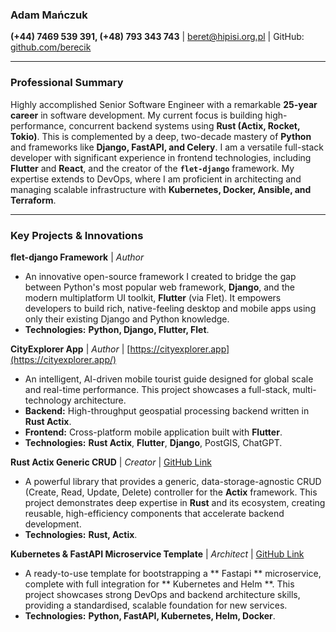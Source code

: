 ### **Adam Mańczuk**
**(+44) 7469 539 391, (+48) 793 343 743** | [beret@hipisi.org.pl](mailto:beret@hipisi.org.pl) | GitHub: [github.com/berecik](https://github.com/berecik)

---

### **Professional Summary**

Highly accomplished Senior Software Engineer with a remarkable **25-year career** in software development. My current focus is building high-performance, concurrent backend systems using **Rust (Actix, Rocket, Tokio)**. This is complemented by a deep, two-decade mastery of **Python** and frameworks like **Django, FastAPI, and Celery**. I am a versatile full-stack developer with significant experience in frontend technologies, including **Flutter** and **React**, and the creator of the **`flet-django`** framework. My expertise extends to DevOps, where I am proficient in architecting and managing scalable infrastructure with **Kubernetes, Docker, Ansible, and Terraform**.

---

### **Key Projects & Innovations**

**flet-django Framework** | *Author*
- An innovative open-source framework I created to bridge the gap between Python's most popular web framework, **Django**, and the modern multiplatform UI toolkit, **Flutter** (via Flet). It empowers developers to build rich, native-feeling desktop and mobile apps using only their existing Django and Python knowledge.
- **Technologies:** **Python, Django, Flutter, Flet**.

**CityExplorer App** | *Author* | [https://cityexplorer.app](https://cityexplorer.app/)
- An intelligent, AI-driven mobile tourist guide designed for global scale and real-time performance. This project showcases a full-stack, multi-technology architecture.
- **Backend:** High-throughput geospatial processing backend written in **Rust Actix**.
- **Frontend:** Cross-platform mobile application built with **Flutter**.
- **Technologies:** **Rust Actix**, **Flutter**, **Django**, PostGIS, ChatGPT.

**Rust Actix Generic CRUD** | *Creator* | [GitHub Link](https://github.com/berecik/actix-generic-crud)
- A powerful library that provides a generic, data-storage-agnostic CRUD (Create, Read, Update, Delete) controller for the **Actix** framework. This project demonstrates deep expertise in **Rust** and its ecosystem, creating reusable, high-efficiency components that accelerate backend development.
- **Technologies:** **Rust, Actix**.

**Kubernetes & FastAPI Microservice Template** | *Architect* | [GitHub Link](https://github.com/berecik/fastapi-k8s-microservice-template)
- A ready-to-use template for bootstrapping a ** Fastapi ** microservice, complete with full integration for ** Kubernetes and Helm **. This project showcases strong DevOps and backend architecture skills, providing a standardised, scalable foundation for new services.
- **Technologies:** **Python, FastAPI, Kubernetes, Helm, Docker**.
